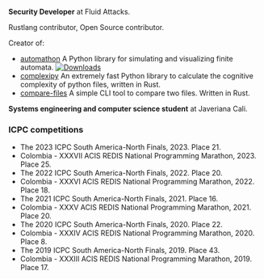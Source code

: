 **Security Developer** at Fluid Attacks.

Rustlang contributor, Open Source contributor.

Creator of:
- [automathon](https://github.com/rohaquinlop/automathon) A Python library for simulating and visualizing finite automata. [![Downloads](https://static.pepy.tech/badge/automathon)](https://pepy.tech/project/automathon)
- [complexipy](https://github.com/rohaquinlop/complexipy) An extremely fast Python library to calculate the cognitive complexity of
python files, written in Rust.
- [compare-files](https://github.com/rohaquinlop/rust-compare-files) A simple CLI tool to compare two files. Written in Rust.


**Systems engineering and computer science student** at Javeriana Cali.

### ICPC competitions

- The 2023 ICPC South America-North Finals, 2023. Place 21.
- Colombia - XXXVII ACIS REDIS National Programming Marathon, 2023. Place 25.
- The 2022 ICPC South America-North Finals, 2022. Place 20.
- Colombia - XXXVI ACIS REDIS National Programming Marathon, 2022. Place 18.
- The 2021 ICPC South America-North Finals, 2021. Place 16.
- Colombia - XXXV ACIS REDIS National Programming Marathon, 2021. Place 20.
- The 2020 ICPC South America-North Finals, 2020. Place 22.
- Colombia - XXXIV ACIS REDIS National Programming Marathon, 2020. Place 8.
- The 2019 ICPC South America-North Finals, 2019. Place 43.
- Colombia - XXXIII ACIS REDIS National Programming Marathon, 2019. Place 17.
